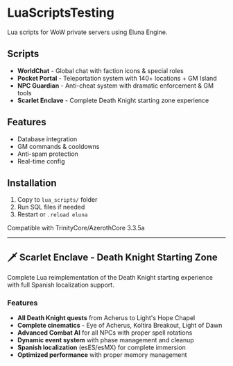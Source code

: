 # LuaScriptsTesting

Lua scripts for WoW private servers using Eluna Engine.

## Scripts

- **WorldChat** - Global chat with faction icons & special roles
- **Pocket Portal** - Teleportation system with 140+ locations + GM Island
- **NPC Guardian** - Anti-cheat system with dramatic enforcement & GM tools
- **Scarlet Enclave** - Complete Death Knight starting zone experience

## Features
- Database integration
- GM commands & cooldowns
- Anti-spam protection
- Real-time config

## Installation
1. Copy to `lua_scripts/` folder
2. Run SQL files if needed  
3. Restart or `.reload eluna`

Compatible with TrinityCore/AzerothCore 3.3.5a

---

## 🗡️ Scarlet Enclave - Death Knight Starting Zone

Complete Lua reimplementation of the Death Knight starting experience with full Spanish localization support.

### Features
- **All Death Knight quests** from Acherus to Light's Hope Chapel
- **Complete cinematics** - Eye of Acherus, Koltira Breakout, Light of Dawn
- **Advanced Combat AI** for all NPCs with proper spell rotations
- **Dynamic event system** with phase management and cleanup
- **Spanish localization** (esES/esMX) for complete immersion
- **Optimized performance** with proper memory management
